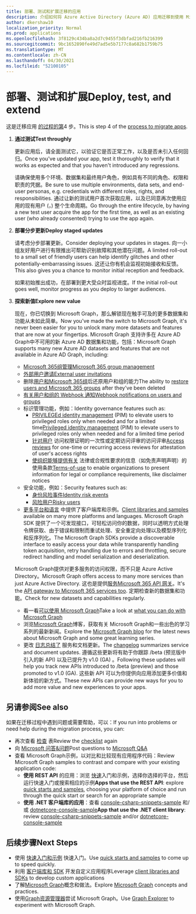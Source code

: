 ```yaml
---
title: 部署、测试和扩展迁移的应用
description: 介绍如何将 Azure Active Directory (Azure AD) 应用迁移到使用 Microsoft Graph API (REST) ;这将讨论步骤 3：部署、测试和扩展。
author: dkershaw10
localization_priority: Normal
ms.prod: applications
ms.openlocfilehash: 3f8129c434ba8a2d7c9455f3dbfad216fb216399
ms.sourcegitcommit: 9bc1652890fe49d7ad5e5b7177c8a682b1759b75
ms.translationtype: MT
ms.contentlocale: zh-CN
ms.lasthandoff: 04/30/2021
ms.locfileid: "52100105"
---
```

# <a name="deploy-test-and-extend"></a><span data-ttu-id="86a0f-103">部署、测试和扩展</span><span class="sxs-lookup"><span data-stu-id="86a0f-103">Deploy, test, and extend</span></span>

<span data-ttu-id="86a0f-104">这是迁移应用 [的过程的第](migrate-azure-ad-graph-planning-checklist.md)4 步。</span><span class="sxs-lookup"><span data-stu-id="86a0f-104">This is step 4 of the [process to migrate apps](migrate-azure-ad-graph-planning-checklist.md).</span></span>

1.  <span data-ttu-id="86a0f-105">**通过测试**</span><span class="sxs-lookup"><span data-stu-id="86a0f-105">**Test throughly**</span></span>

    <span data-ttu-id="86a0f-106">更新应用后，请全面测试它，以验证它是否正常工作，以及是否未引入任何回归。</span><span class="sxs-lookup"><span data-stu-id="86a0f-106">Once you've updated your app, test it thoroughly to verify that it works as expected and that you haven't introduced any regressions.</span></span>  

    <span data-ttu-id="86a0f-107">请确保使用多个环境、数据集和最终用户角色，例如具有不同的角色、权限和职责的凭据。</span><span class="sxs-lookup"><span data-stu-id="86a0f-107">Be sure to use multiple environments, data sets, and end-user personas, e.g. credentials with different roles, rights, and responsibilities.</span></span> <span data-ttu-id="86a0f-108">通过让新的测试用户首次获取应用，以及已同意再次使用应用的现有用户 (，) 整个生命周期。</span><span class="sxs-lookup"><span data-stu-id="86a0f-108">Go through the entire lifecycle, by having a new test user acquire the app for the first time, as well as an existing user (who already consented) trying to use the app again.</span></span>

2.  <span data-ttu-id="86a0f-109">**部署分步更新**</span><span class="sxs-lookup"><span data-stu-id="86a0f-109">**Deploy staged updates**</span></span>

    <span data-ttu-id="86a0f-110">请考虑分步部署更新。</span><span class="sxs-lookup"><span data-stu-id="86a0f-110">Consider deploying your updates in stages.</span></span>  <span data-ttu-id="86a0f-111">向一小组友好用户进行有限推出可帮助识别故障和其他潜在问题。</span><span class="sxs-lookup"><span data-stu-id="86a0f-111">A limited roll-out to a small set of friendly users can help identify glitches and other potentially-embarrassing issues.</span></span>  <span data-ttu-id="86a0f-112">这还让你有机会监视初始接收和反馈。</span><span class="sxs-lookup"><span data-stu-id="86a0f-112">This also gives you a chance to monitor initial reception and feedback.</span></span>

    <span data-ttu-id="86a0f-113">如果初始推出成功，在部署到更大受众时监视进度。</span><span class="sxs-lookup"><span data-stu-id="86a0f-113">If the initial roll-out goes well, monitor progress as you deploy to larger audiences.</span></span>

3.  <span data-ttu-id="86a0f-114">**探索新值**</span><span class="sxs-lookup"><span data-stu-id="86a0f-114">**Explore new value**</span></span>

    <span data-ttu-id="86a0f-115">现在，你已切换到 Microsoft Graph，那么解锁现在触手可及的更多数据集和功能从未如此简单。</span><span class="sxs-lookup"><span data-stu-id="86a0f-115">Now you've made the switch to Microsoft Graph, it's never been easier for you to unlock many more datasets and features that are now at your fingertips.</span></span> 
    <span data-ttu-id="86a0f-116">Microsoft Graph 支持许多在 Azure AD Graph中不可用的新 Azure AD 数据集和功能，包括：</span><span class="sxs-lookup"><span data-stu-id="86a0f-116">Microsoft Graph supports many new Azure AD datasets and features that are not available in Azure AD Graph, including:</span></span> 

    - [<span data-ttu-id="86a0f-117">Microsoft 365组管理</span><span class="sxs-lookup"><span data-stu-id="86a0f-117">Microsoft 365 group management</span></span>](./office365-groups-concept-overview.md)
    - [<span data-ttu-id="86a0f-118">外部用户邀请</span><span class="sxs-lookup"><span data-stu-id="86a0f-118">External user invitations</span></span>](/graph/api/resources/invitation)
    - <span data-ttu-id="86a0f-119">删除[用户和Microsoft 365组](/graph/api/resources/directory)后还原用户和组的能力</span><span class="sxs-lookup"><span data-stu-id="86a0f-119">The ability to [restore users and Microsoft 365 groups](/graph/api/resources/directory) after they've been deleted</span></span>
    - [<span data-ttu-id="86a0f-120">有关用户和组的 Webhook 通知</span><span class="sxs-lookup"><span data-stu-id="86a0f-120">Webhook notifications on users and groups</span></span>](./webhooks.md?toc=.%252fref%252ftoc.json)
    - <span data-ttu-id="86a0f-121">标识管理功能，例如：</span><span class="sxs-lookup"><span data-stu-id="86a0f-121">Identity governance features such as:</span></span>
      - <span data-ttu-id="86a0f-122">[PRIVILEGEd identity management](/graph/api/resources/privilegedidentitymanagement-root?view=graph-rest-beta&preserve-view=true) (PIM) to elevate users to privileged roles only when needed and for a limited time</span><span class="sxs-lookup"><span data-stu-id="86a0f-122">[Privileged identity management](/graph/api/resources/privilegedidentitymanagement-root?view=graph-rest-beta&preserve-view=true) (PIM) to elevate users to privileged roles only when needed and for a limited time period</span></span>
      - <span data-ttu-id="86a0f-123">[针对用户](/graph/api/resources/accessreviewsv2-root?view=graph-rest-beta&preserve-view=true) 访问权限证明的一次性或定期访问评审的访问评审</span><span class="sxs-lookup"><span data-stu-id="86a0f-123">[Access reviews](/graph/api/resources/accessreviewsv2-root?view=graph-rest-beta&preserve-view=true) for one-time or recurring access reviews for attestation of user's access rights</span></span>
      - <span data-ttu-id="86a0f-124">[使组织能够提供有关](/graph/api/resources/agreement) 法律或合规性要求的信息（如免责声明声明）的使用条款</span><span class="sxs-lookup"><span data-stu-id="86a0f-124">[Terms-of-use](/graph/api/resources/agreement) to enable organizations to present information for legal or compliance requirements, like disclaimer notices</span></span>
    - <span data-ttu-id="86a0f-125">安全功能，例如：</span><span class="sxs-lookup"><span data-stu-id="86a0f-125">Security features such as:</span></span>
      - [<span data-ttu-id="86a0f-126">身份风险事件</span><span class="sxs-lookup"><span data-stu-id="86a0f-126">Identity risk events</span></span>](/graph/api/resources/riskdetection)
      - [<span data-ttu-id="86a0f-127">风险用户</span><span class="sxs-lookup"><span data-stu-id="86a0f-127">Risky users</span></span>](/graph/api/resources/riskyuser)
    - <span data-ttu-id="86a0f-128">[更多平台和语言](/graph/sdks/sdks-overview) 中提供了客户端库和示例。</span><span class="sxs-lookup"><span data-stu-id="86a0f-128">[Client libraries and samples](/graph/sdks/sdks-overview) available on many more platforms and languages.</span></span> <span data-ttu-id="86a0f-129">Microsoft Graph SDK 提供了一个可发现接口，可轻松访问你的数据，同时以透明方式处理令牌获取、由于错误和限制而重试处理、安全重定向处理以及模型序列化和反序列化。</span><span class="sxs-lookup"><span data-stu-id="86a0f-129">The Microsoft Graph SDKs provide a discoverable interface to easily access your data while transparently handling token acquisition, retry handling due to errors and throttling, secure redirect handling and model serialization and deserialization.</span></span>

    <span data-ttu-id="86a0f-130">Microsoft Graph提供对更多服务的访问权限，而不只是 Azure Active Directory。</span><span class="sxs-lookup"><span data-stu-id="86a0f-130">Microsoft Graph offers access to many more services than just Azure Active Directory.</span></span> <span data-ttu-id="86a0f-131">这也是提供[服务Microsoft 365 API 网关](./index.yml)。</span><span class="sxs-lookup"><span data-stu-id="86a0f-131">It's the [API gateway to Microsoft 365 services too](./index.yml).</span></span>
    <span data-ttu-id="86a0f-132">定期检查新的数据集和功能。</span><span class="sxs-lookup"><span data-stu-id="86a0f-132">Check for new datasets and capabilities regularly.</span></span>  

    - <span data-ttu-id="86a0f-133">看一看[可以使用 Microsoft Graph](https://developer.microsoft.com/graph/examples)</span><span class="sxs-lookup"><span data-stu-id="86a0f-133">Take a look at [what you can do with Microsoft Graph](https://developer.microsoft.com/graph/examples)</span></span>
    - <span data-ttu-id="86a0f-134">浏览[Microsoft Graph](https://developer.microsoft.com/graph/blogs)博客，获取有关 Microsoft Graph和一些出色的学习系列的最新新闻。</span><span class="sxs-lookup"><span data-stu-id="86a0f-134">Explore the [Microsoft Graph blog](https://developer.microsoft.com/graph/blogs) for the latest news about Microsoft Graph and some great learning series.</span></span>
    - <span data-ttu-id="86a0f-135">更改 [日志总结了](/graph/changelog) 服务和文档更新。</span><span class="sxs-lookup"><span data-stu-id="86a0f-135">The [changelog](/graph/changelog) summarizes service and document updates.</span></span> <span data-ttu-id="86a0f-136">遵循这些更新将有助于你跟踪 /beta (预览版中引入的新 API) 以及已提升为 v1.0 (GA) 。</span><span class="sxs-lookup"><span data-stu-id="86a0f-136">Following these updates will help you track new APIs introduced to /beta (preview) and those promoted to v1.0 (GA).</span></span>  <span data-ttu-id="86a0f-137">这些新 API 可以为你提供向应用添加更多价值和新体验的新方式。</span><span class="sxs-lookup"><span data-stu-id="86a0f-137">These new APIs can provide new ways for you to add more value and new experiences to your apps.</span></span>  

## <a name="see-also"></a><span data-ttu-id="86a0f-138">另请参阅</span><span class="sxs-lookup"><span data-stu-id="86a0f-138">See also</span></span>

<span data-ttu-id="86a0f-139">如果在迁移过程中遇到问题或需要帮助，可以：</span><span class="sxs-lookup"><span data-stu-id="86a0f-139">If you run into problems or need help during the migration process, you can:</span></span>

- <span data-ttu-id="86a0f-140">再次查看 [检查](migrate-azure-ad-graph-planning-checklist.md) 表</span><span class="sxs-lookup"><span data-stu-id="86a0f-140">Review the [checklist](migrate-azure-ad-graph-planning-checklist.md) again</span></span>
- <span data-ttu-id="86a0f-141">向 [Microsoft 问答&问题](/answers/topics/microsoft-graph-applications.html)</span><span class="sxs-lookup"><span data-stu-id="86a0f-141">Post questions to [Microsoft Q&A](/answers/topics/microsoft-graph-applications.html)</span></span> 
- <span data-ttu-id="86a0f-142">查看 Microsoft Graph示例，以对比和比较现有应用程序代码：</span><span class="sxs-lookup"><span data-stu-id="86a0f-142">Review Microsoft Graph samples to contrast and compare with your existing application code:</span></span>
  - <span data-ttu-id="86a0f-143">**使用 REST API** 的应用：浏览 [快速](https://developer.microsoft.com/graph/get-started)入门和示例，选择你选择的平台，然后运行快速入门或搜索相应的示例</span><span class="sxs-lookup"><span data-stu-id="86a0f-143">**Apps that use the REST API**: explore [quick starts and samples](https://developer.microsoft.com/graph/get-started), choosing your platform of choice and run through the quick start or search for an appropriate sample</span></span>
  - <span data-ttu-id="86a0f-144">**使用 .NET 客户端库的应用**：查看 [console-csharp-snippets-sample](https://github.com/microsoftgraph/console-csharp-snippets-sample) 和/或 [dotnetcore-console-sample](https://github.com/microsoftgraph/dotnetcore-console-sample)</span><span class="sxs-lookup"><span data-stu-id="86a0f-144">**App that use the .NET client library**: review [console-csharp-snippets-sample](https://github.com/microsoftgraph/console-csharp-snippets-sample) and/or [dotnetcore-console-sample](https://github.com/microsoftgraph/dotnetcore-console-sample)</span></span>

## <a name="next-steps"></a><span data-ttu-id="86a0f-145">后续步骤</span><span class="sxs-lookup"><span data-stu-id="86a0f-145">Next Steps</span></span>

- <span data-ttu-id="86a0f-146">使用 [快速入门和示例](https://developer.microsoft.com/graph/get-started) 快速入门。</span><span class="sxs-lookup"><span data-stu-id="86a0f-146">Use [quick starts and samples](https://developer.microsoft.com/graph/get-started) to come up to speed quickly.</span></span>
- <span data-ttu-id="86a0f-147">利用 [客户端库和 SDK](/graph/sdks/sdks-overview) 开发自定义应用程序</span><span class="sxs-lookup"><span data-stu-id="86a0f-147">Leverage [client libraries and SDKs](/graph/sdks/sdks-overview) to develop custom applications</span></span> 
- <span data-ttu-id="86a0f-148">了解[Microsoft Graph](./overview.md)概念和做法。</span><span class="sxs-lookup"><span data-stu-id="86a0f-148">Explore [Microsoft Graph](./overview.md) concepts and practices.</span></span>
- <span data-ttu-id="86a0f-149">使用[Graph资源管理器](https://aka.ms/ge)尝试 Microsoft Graph。</span><span class="sxs-lookup"><span data-stu-id="86a0f-149">Use [Graph Explorer](https://aka.ms/ge) to experiment with Microsoft Graph.</span></span>